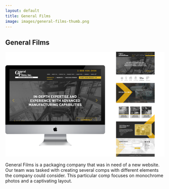```yaml
---
layout: default
title: General Films
image: images/general-films-thumb.png
---
```


<div class="individual-page" markdown="1">

<h2>General Films</h2>

![General Films Photo 1](/images/general-films-3.png)

<div class="work-description" markdown="1">
General Films is a packaging company that was in need of a new website. Our team was tasked with creating several comps with different elements the company could consider. This particular comp focuses on monochrome photos and a captivating layout.
</div>

</div>
